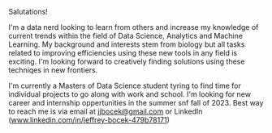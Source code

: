 Salutations!

 I'm a data nerd looking to learn from others and increase my knowledge of current trends within the field of Data Science, Analytics and Machine Learning.
 My background and interests stem from biology but all tasks related to improving efficiencies using these new tools in any field is exciting.
 I'm looking forward to creatively finding solutions using these techniqes in new frontiers. 
 
 I'm currently a Masters of Data Science student tyring to find time for individual projects to go along with work and school. 
 I'm looking for new career and internship oppertunities in the summer snf fall of 2023. 
 Best way to reach me is via email at jjbocek@gmail.com or LinkedIn (www.linkedin.com/in/jeffrey-bocek-479b78171)

<!---
jjbocek/jjbocek is a ✨ special ✨ repository because its `README.md` (this file) appears on your GitHub profile.
You can click the Preview link to take a look at your changes.
--->
